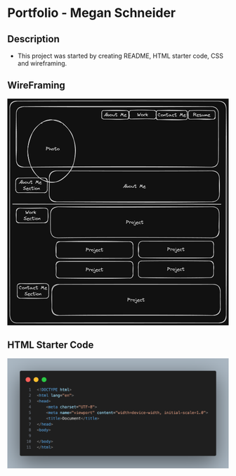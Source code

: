 # Portfolio - Megan Schneider

## Description
- This project was started by creating README, HTML starter code, CSS and wireframing. 

## WireFraming
![Alt text](./assets/Wireframing.png "Wireframing") 

## HTML Starter Code
![Alt text](./assets/HTML-starter.png "HTML Starter Code")



